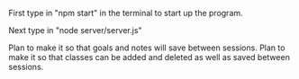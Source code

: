 First type in "npm start" in the terminal to start up the program. 

Next type in "node server/server.js"

Plan to make it so that goals and notes will save between sessions.
Plan to make it so that classes can be added and deleted as well as saved between sessions.
